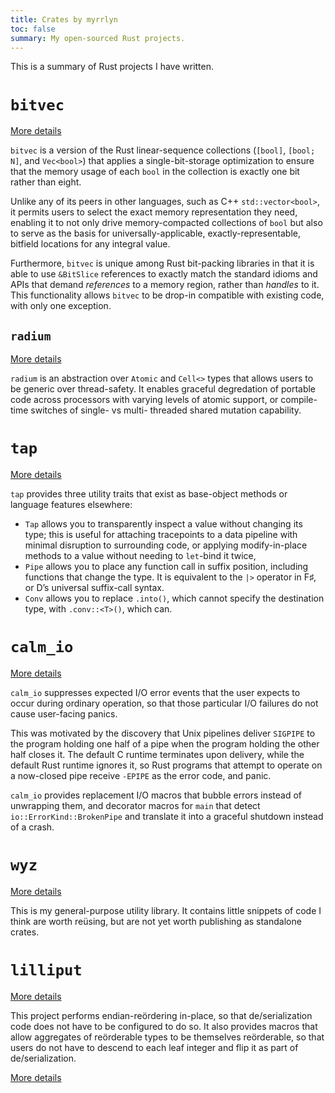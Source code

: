 ```yaml
---
title: Crates by myrrlyn
toc: false
summary: My open-sourced Rust projects.
---
```



This is a summary of Rust projects I have written.

# `bitvec`

[More details](./crates/bitvec)

`bitvec` is a version of the Rust linear-sequence collections (`[bool]`,
`[bool; N]`, and `Vec<bool>`) that applies a single-bit-storage optimization to
ensure that the memory usage of each `bool` in the collection is exactly one bit
rather than eight.

Unlike any of its peers in other languages, such as C++ `std::vector<bool>`, it
permits users to select the exact memory representation they need, enabling it
to not only drive memory-compacted collections of `bool` but also to serve as
the basis for universally-applicable, exactly-representable, bitfield locations
for any integral value.

Furthermore, `bitvec` is unique among Rust bit-packing libraries in that it is
able to use `&BitSlice` references to exactly match the standard idioms and APIs
that demand *references* to a memory region, rather than *handles* to it. This
functionality allows `bitvec` to be drop-in compatible with existing code, with
only one exception.

## `radium`

[More details](./crates/radium)

`radium` is an abstraction over `Atomic` and `Cell<>` types that allows users to
be generic over thread-safety. It enables graceful degredation of portable code
across processors with varying levels of atomic support, or compile-time
switches of single- vs multi- threaded shared mutation capability.

# `tap`

[More details](./crates/tap)

`tap` provides three utility traits that exist as base-object methods or
language features elsewhere:

- `Tap` allows you to transparently inspect a value without changing its type;
  this is useful for attaching tracepoints to a data pipeline with minimal
  disruption to surrounding code, or applying modify-in-place methods to a value
  without needing to `let`-bind it twice,
- `Pipe` allows you to place any function call in suffix position, including
  functions that change the type. It is equivalent to the `|>` operator in F♯,
  or D’s universal suffix-call syntax.
- `Conv` allows you to replace `.into()`, which cannot specify the destination
  type, with `.conv::<T>()`, which can.

# `calm_io`

[More details](./crates/calm_io)

`calm_io` suppresses expected I/O error events that the user expects to occur
during ordinary operation, so that those particular I/O failures do not cause
user-facing panics.

This was motivated by the discovery that Unix pipelines deliver `SIGPIPE` to
the program holding one half of a pipe when the program holding the other half
closes it. The default C runtime terminates upon delivery, while the default
Rust runtime ignores it, so Rust programs that attempt to operate on a
now-closed pipe receive `-EPIPE` as the error code, and panic.

`calm_io` provides replacement I/O macros that bubble errors instead of
unwrapping them, and decorator macros for `main` that detect
`io::ErrorKind::BrokenPipe` and translate it into a graceful shutdown instead of
a crash.

# `wyz`

[More details](./crates/wyz)

This is my general-purpose utility library. It contains little snippets of code
I think are worth reüsing, but are not yet worth publishing as standalone
crates.

# `lilliput`

[More details](./crates/lilliput)

This project performs endian-reördering in-place, so that de/serialization code
does not have to be configured to do so. It also provides macros that allow
aggregates of reörderable types to be themselves reörderable, so that users do
not have to descend to each leaf integer and flip it as part of
de/serialization.

[More details](./crates/lilliput)
